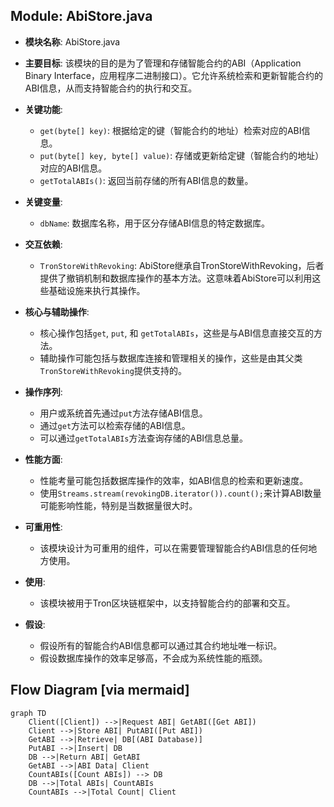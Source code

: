 ## Module: AbiStore.java
- **模块名称**: AbiStore.java

- **主要目标**: 该模块的目的是为了管理和存储智能合约的ABI（Application Binary Interface，应用程序二进制接口）。它允许系统检索和更新智能合约的ABI信息，从而支持智能合约的执行和交互。

- **关键功能**:
  - `get(byte[] key)`: 根据给定的键（智能合约的地址）检索对应的ABI信息。
  - `put(byte[] key, byte[] value)`: 存储或更新给定键（智能合约的地址）对应的ABI信息。
  - `getTotalABIs()`: 返回当前存储的所有ABI信息的数量。

- **关键变量**:
  - `dbName`: 数据库名称，用于区分存储ABI信息的特定数据库。
  
- **交互依赖**:
  - `TronStoreWithRevoking`: AbiStore继承自TronStoreWithRevoking，后者提供了撤销机制和数据库操作的基本方法。这意味着AbiStore可以利用这些基础设施来执行其操作。

- **核心与辅助操作**:
  - 核心操作包括`get`, `put`, 和 `getTotalABIs`，这些是与ABI信息直接交互的方法。
  - 辅助操作可能包括与数据库连接和管理相关的操作，这些是由其父类`TronStoreWithRevoking`提供支持的。

- **操作序列**:
  - 用户或系统首先通过`put`方法存储ABI信息。
  - 通过`get`方法可以检索存储的ABI信息。
  - 可以通过`getTotalABIs`方法查询存储的ABI信息总量。

- **性能方面**:
  - 性能考量可能包括数据库操作的效率，如ABI信息的检索和更新速度。
  - 使用`Streams.stream(revokingDB.iterator()).count();`来计算ABI数量可能影响性能，特别是当数据量很大时。

- **可重用性**:
  - 该模块设计为可重用的组件，可以在需要管理智能合约ABI信息的任何地方使用。

- **使用**:
  - 该模块被用于Tron区块链框架中，以支持智能合约的部署和交互。

- **假设**:
  - 假设所有的智能合约ABI信息都可以通过其合约地址唯一标识。
  - 假设数据库操作的效率足够高，不会成为系统性能的瓶颈。
## Flow Diagram [via mermaid]
```mermaid
graph TD
    Client([Client]) -->|Request ABI| GetABI([Get ABI])
    Client -->|Store ABI| PutABI([Put ABI])
    GetABI -->|Retrieve| DB[(ABI Database)]
    PutABI -->|Insert| DB
    DB -->|Return ABI| GetABI
    GetABI -->|ABI Data| Client
    CountABIs([Count ABIs]) --> DB
    DB -->|Total ABIs| CountABIs
    CountABIs -->|Total Count| Client
```
